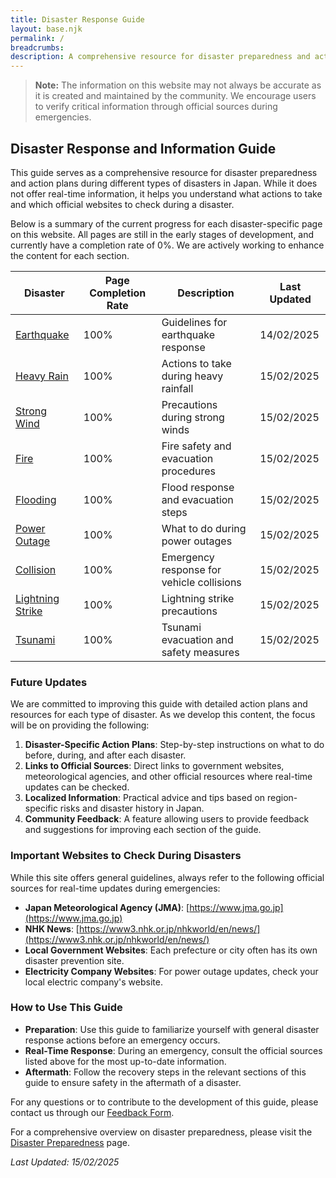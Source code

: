 ```yaml
---
title: Disaster Response Guide
layout: base.njk
permalink: /
breadcrumbs:
description: A comprehensive resource for disaster preparedness and action plans during different types of disasters in Japan.
---
```


> **Note:** The information on this website may not always be accurate as it is created and maintained by the community. We encourage users to verify critical information through official sources during emergencies.

## Disaster Response and Information Guide

This guide serves as a comprehensive resource for disaster preparedness and action plans during different types of disasters in Japan. While it does not offer real-time information, it helps you understand what actions to take and which official websites to check during a disaster.

Below is a summary of the current progress for each disaster-specific page on this website. All pages are still in the early stages of development, and currently have a completion rate of 0%. We are actively working to enhance the content for each section.

| **Disaster**                            | **Page Completion Rate** | **Description**                           | **Last Updated** |
| --------------------------------------- | ------------------------ | ----------------------------------------- | ---------------- |
| [Earthquake](./earthquake/)             | 100%                     | Guidelines for earthquake response        | 14/02/2025       |
| [Heavy Rain](./heavy-rain/)             | 100%                     | Actions to take during heavy rainfall     | 15/02/2025       |
| [Strong Wind](./strong-wind/)           | 100%                     | Precautions during strong winds           | 15/02/2025       |
| [Fire](./fire/)                         | 100%                     | Fire safety and evacuation procedures     | 15/02/2025       |
| [Flooding](./flooding/)                 | 100%                     | Flood response and evacuation steps       | 15/02/2025       |
| [Power Outage](./power-outage/)         | 100%                     | What to do during power outages           | 15/02/2025       |
| [Collision](./collision/)               | 100%                     | Emergency response for vehicle collisions | 15/02/2025       |
| [Lightning Strike](./lightning-strike/) | 100%                     | Lightning strike precautions              | 15/02/2025       |
| [Tsunami](./tsunami/)                   | 100%                     | Tsunami evacuation and safety measures    | 15/02/2025       |

### Future Updates

We are committed to improving this guide with detailed action plans and resources for each type of disaster. As we develop this content, the focus will be on providing the following:

1. **Disaster-Specific Action Plans**: Step-by-step instructions on what to do before, during, and after each disaster.
2. **Links to Official Sources**: Direct links to government websites, meteorological agencies, and other official resources where real-time updates can be checked.
3. **Localized Information**: Practical advice and tips based on region-specific risks and disaster history in Japan.
4. **Community Feedback**: A feature allowing users to provide feedback and suggestions for improving each section of the guide.

### Important Websites to Check During Disasters

While this site offers general guidelines, always refer to the following official sources for real-time updates during emergencies:

- **Japan Meteorological Agency (JMA)**: [https://www.jma.go.jp](https://www.jma.go.jp)
- **NHK News**: [https://www3.nhk.or.jp/nhkworld/en/news/](https://www3.nhk.or.jp/nhkworld/en/news/)
- **Local Government Websites**: Each prefecture or city often has its own disaster prevention site.
- **Electricity Company Websites**: For power outage updates, check your local electric company's website.

### How to Use This Guide

- **Preparation**: Use this guide to familiarize yourself with general disaster response actions before an emergency occurs.
- **Real-Time Response**: During an emergency, consult the official sources listed above for the most up-to-date information.
- **Aftermath**: Follow the recovery steps in the relevant sections of this guide to ensure safety in the aftermath of a disaster.

For any questions or to contribute to the development of this guide, please contact us through our [Feedback Form](https://github.com/evacuate/guide/issues).

For a comprehensive overview on disaster preparedness, please visit the [Disaster Preparedness](./disaster/) page.

_Last Updated: 15/02/2025_
